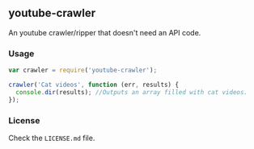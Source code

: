 ## youtube-crawler

An youtube crawler/ripper that doesn't need an API code.

### Usage
```javascript
var crawler = require('youtube-crawler');

crawler('Cat videos', function (err, results) {
  console.dir(results); //Outputs an array filled with cat videos.
});
```

### License
Check the `LICENSE.md` file.
